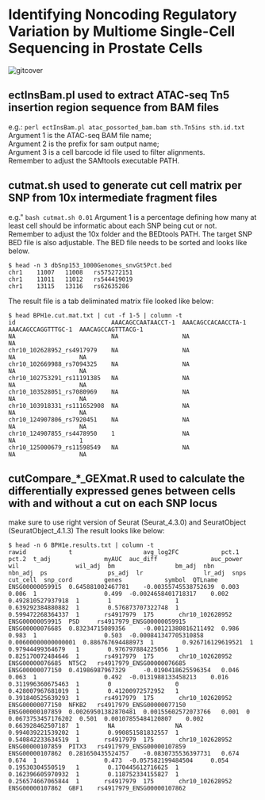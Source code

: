 #  Identifying Noncoding Regulatory Variation by Multiome Single-Cell Sequencing in Prostate Cells

![gitcover](https://github.com/Yijun-Tian/multiome/assets/56854730/f0b74b55-425f-4d9b-a69f-8c7558a30e8d)


## **ectInsBam.pl used to extract ATAC-seq Tn5 insertion region sequence from BAM files**
e.g.: `perl ectInsBam.pl atac_possorted_bam.bam sth.Tn5ins sth.id.txt`  
Argument 1 is the ATAC-seq BAM file name;  
Argument 2 is the prefix for sam output name;  
Argument 3 is a cell barcode id file used to filter alignments.  
Remember to adjust the SAMtools executable PATH.  

## **cutmat.sh used to generate cut cell matrix per SNP from 10x intermediate fragment files**
e.g." `bash cutmat.sh 0.01`
Argument 1 is a percentage defining how many at least cell should be informatic about each SNP being cut or not.  
Remember to adjust the 10x folder and the BEDtools PATH. The target SNP BED file is also adjustable. The BED file needs to be sorted and looks like below.  
```
$ head -n 3 dbSnp153_1000Genomes_snvGt5Pct.bed
chr1    11007   11008   rs575272151
chr1    11011   11012   rs544419019
chr1    13115   13116   rs62635286
```
The result file is a tab deliminated matrix file looked like below:
```
$ head BPH1e.cut.mat.txt | cut -f 1-5 | column -t
id                           AAACAGCCAATAACCT-1  AAACAGCCACAACCTA-1  AAACAGCCAGGTTTGC-1  AAACAGCCAGTTTACG-1
NA                           NA                  NA                  NA
chr10_102628952_rs4917979    NA                  NA                  NA                  NA
chr10_102669988_rs7094325    NA                  NA                  NA                  NA
chr10_102753291_rs11191385   NA                  NA                  NA                  NA
chr10_103528051_rs7080969    NA                  NA                  NA                  NA
chr10_103918331_rs111652908  NA                  NA                  NA                  NA
chr10_124907806_rs7920451    NA                  NA                  NA                  NA
chr10_124907855_rs4478950    1                   NA                  NA                  1
chr10_125000679_rs11598549   NA                  NA                  NA                  NA
```

## **cutCompare_*_GEXmat.R used to calculate the differentially expressed genes between cells with and without a cut on each SNP locus**
make sure to use right version of Seurat (Seurat_4.3.0) and SeuratObject (SeuratObject_4.1.3)
The result looks like below:
```
$ head -n 6 BPH1e.results.txt | column -t
rawid            t                    avg_log2FC            pct.1  pct.2  t_adj               myAUC  auc_diff               auc_power            wil                wil_adj  bm                 bm_adj  nbn                nbn_adj  ps                 ps_adj  lr                 lr_adj  snps       cut_cell  snp_cord         genes            symbol  QTLname
ENSG00000059915  0.645881002467781    -0.00355745538752639  0.003  0.006  1                   0.499  -0.0024658401718317    0.002                0.492810527937918  1        1                  1       0.639292384880882  1        0.576873707322748  1       0.599472268364337  1       rs4917979  175       chr10_102628952  ENSG00000059915  PSD     rs4917979_ENSG00000059915
ENSG00000076685  0.83234715089356     -0.00121380816211492  0.986  0.983  1                   0.503  -0.000841347705310858  0.00600000000000001  0.886767694488973  1        0.926716129619521  1       0.97944499364679   1        0.976797884225056  1       0.825170072484646  1       rs4917979  175       chr10_102628952  ENSG00000076685  NT5C2   rs4917979_ENSG00000076685
ENSG00000077150  0.41986987967329     -0.0190418625596354   0.046  0.063  1                   0.492  -0.0131988133458213    0.016                0.311996360675463  1        0                  0       0.428007967681019  1        0.41200972572952   1       0.391840525639293  1       rs4917979  175       chr10_102628952  ENSG00000077150  NFKB2   rs4917979_ENSG00000077150
ENSG00000107859  0.00269501382870481  0.00155602572073766   0.001  0      0.0673753457176202  0.501  0.00107855484120807    0.002                0.663928462507187  1        NA                 NA      0.994039221539202  1        0.990851581832557  1       0.540842233634519  1       rs4917979  175       chr10_102628952  ENSG00000107859  PITX3   rs4917979_ENSG00000107859
ENSG00000107862  0.281650435524757    -0.0830735536397731   0.674  0.674  1                   0.473  -0.057582199484504     0.054                0.19530304550519   1        0.170445612716625  1       0.162396605970932  1        0.118752334155827  1       0.256574667065844  1       rs4917979  175       chr10_102628952  ENSG00000107862  GBF1    rs4917979_ENSG00000107862
```

